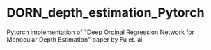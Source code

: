 # DORN_depth_estimation_Pytorch
Pytorch implementation of "Deep Ordinal Regression Network for Monocular Depth Estimation" paper by Fu et. al.
